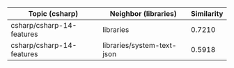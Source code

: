 | Topic (csharp) | Neighbor (libraries) | Similarity |
|-------------|-------------------|------------|
| csharp/csharp-14-features | libraries | 0.7210 |
| csharp/csharp-14-features | libraries/system-text-json | 0.5918 |
